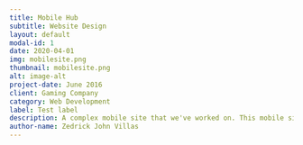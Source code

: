 ```yaml
---
title: Mobile Hub
subtitle: Website Design
layout: default
modal-id: 1
date: 2020-04-01
img: mobilesite.png
thumbnail: mobilesite.png
alt: image-alt
project-date: June 2016
client: Gaming Company
category: Web Development
label: Test label
description: A complex mobile site that we've worked on. This mobile site will be the mobile counterpart of multiple desktop sites. We've used multiple technologies to fulfill all the requirements by the client some are jQuery, Vue.Js, sliderJs and SASS for the front-end and Drupal 7 for the Back-end CMS.
author-name: Zedrick John Villas
---
```

